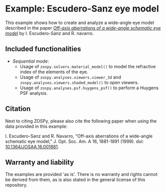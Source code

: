 # Example: Escudero-Sanz eye model

This example shows how to create and analyze a wide-angle eye model described in the paper _[Off-axis aberrations of a wide-angle schematic eye model](https://doi.org/10.1364/JOSAA.16.001881)_  by I. Escudero-Sanz and R. navarro.

## Included functionalities
* _Sequential mode_:
  - Usage of `zospy.solvers.material_model()` to model the refractive index of the elements of the eye.
  - Usage of `zospy.analyses.viewers.viewer_3d` and `zospy.analyses.viewers.shaded_model()` to open viewers.
  - Usage of `zospy.analyses.psf.huygens_psf()` to perform a Huygens PSF analysis.

## Citation
Next to citing ZOSPy, please also cite the following paper when using the data provided in this example:

I. Escudero-Sanz and R. Navarro, "Off-axis aberrations of a wide-angle schematic eye model," J. Opt. Soc. Am. A  16, 1881-1891 (1999). doi: [10.1364/JOSAA.16.001881](https://doi.org/10.1364/JOSAA.16.001881).



## Warranty and liability
The examples are provided 'as is'. There is no warranty and rights cannot be derived from them, as is also stated in the general license of this repository.

